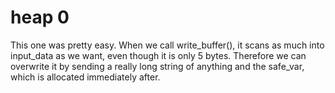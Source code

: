 # heap 0

This one was pretty easy. When we call write_buffer(), it scans as much into
input_data as we want, even though it is only 5 bytes.
Therefore we can overwrite it by sending a really long string of anything
and the safe_var, which is allocated immediately after.
